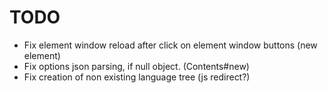 # TODO

* Fix element window reload after click on element window buttons (new element)
* Fix options json parsing, if null object. (Contents#new)
* Fix creation of non existing language tree (js redirect?)
